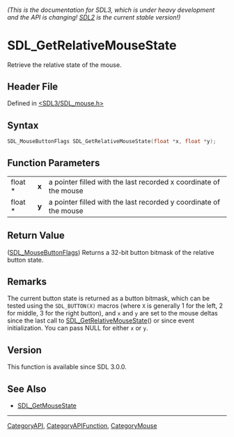 ###### (This is the documentation for SDL3, which is under heavy development and the API is changing! [SDL2](https://wiki.libsdl.org/SDL2/) is the current stable version!)
# SDL_GetRelativeMouseState

Retrieve the relative state of the mouse.

## Header File

Defined in [<SDL3/SDL_mouse.h>](https://github.com/libsdl-org/SDL/blob/main/include/SDL3/SDL_mouse.h)

## Syntax

```c
SDL_MouseButtonFlags SDL_GetRelativeMouseState(float *x, float *y);
```

## Function Parameters

|         |       |                                                                   |
| ------- | ----- | ----------------------------------------------------------------- |
| float * | **x** | a pointer filled with the last recorded x coordinate of the mouse |
| float * | **y** | a pointer filled with the last recorded y coordinate of the mouse |

## Return Value

([SDL_MouseButtonFlags](SDL_MouseButtonFlags)) Returns a 32-bit button
bitmask of the relative button state.

## Remarks

The current button state is returned as a button bitmask, which can be
tested using the `SDL_BUTTON(X)` macros (where `X` is generally 1 for the
left, 2 for middle, 3 for the right button), and `x` and `y` are set to the
mouse deltas since the last call to
[SDL_GetRelativeMouseState](SDL_GetRelativeMouseState)() or since event
initialization. You can pass NULL for either `x` or `y`.

## Version

This function is available since SDL 3.0.0.

## See Also

- [SDL_GetMouseState](SDL_GetMouseState)

----
[CategoryAPI](CategoryAPI), [CategoryAPIFunction](CategoryAPIFunction), [CategoryMouse](CategoryMouse)

